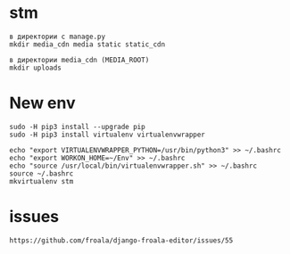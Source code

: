 # stm
	в директории с manage.py
	mkdir media_cdn media static static_cdn

	в директории media_cdn (MEDIA_ROOT)
	mkdir uploads

# New env
	sudo -H pip3 install --upgrade pip
	sudo -H pip3 install virtualenv virtualenvwrapper

	echo "export VIRTUALENVWRAPPER_PYTHON=/usr/bin/python3" >> ~/.bashrc
	echo "export WORKON_HOME=~/Env" >> ~/.bashrc
	echo "source /usr/local/bin/virtualenvwrapper.sh" >> ~/.bashrc
	source ~/.bashrc
	mkvirtualenv stm

# issues
	https://github.com/froala/django-froala-editor/issues/55
